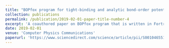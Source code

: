 ```yaml
---
title: "BOPfox program for tight-binding and analytic bond-order potential calculations"
collection: publications
permalink: /publication/2019-02-01-paper-title-number-4
excerpt: 'A coauthored paper on BOPfox program that is written in Fortran.'
date: 2019-02-01
venue: 'Computer Physics Communications'
paperurl: 'https://www.sciencedirect.com/science/article/pii/S0010465518303096'
---
```

